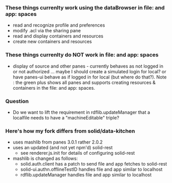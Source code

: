 ### These things currenlty work using the dataBrowser in file: and app: spaces

* read and recognize profile and preferences
* modify .acl via the sharing pane
* read and display containers and resources
* create new containers and resources

### These things currenlty do NOT work in file: and app: spaces

* display of source and other panes - currently behaves as not logged in or not authorized ... maybe I should create a simulated login for local? or have panes-ui behave as if logged in for local (but where do that?).  Note : the green plus shows all panes and supports creating resources & containers in the file: and app: spaces.

### Question

* Do we want to lift the requirement in rdflib.updateManager that a localfile needs to have a "machineEditable" triple?

### Here's how my fork differs from solid/data-kitchen

* uses mashlib from panes 3.0.1 rather 2.0.2
* uses an updated (and not yet npm'd) solid-rest
  * see renderer.js.init for details of configuring solid-rest
* mashlib is changed as follows:
  * solid.auth.client has a patch to send file and app fetches to solid-rest
  * solid-ui.authn.offlineTestID handles file and app similar to localhost
  * rdflib.updateManager  handles file and app similar to localhost
